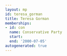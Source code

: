 ```yaml
---
layout: mp
id: teresa_gorman
title: Teresa Gorman
memberships:
- id: con
  name: Conservative Party
  start: 
  end: '2000-07-05'
autogenerated: true
---
```

